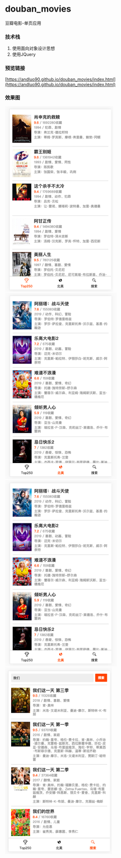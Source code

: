 # douban_movies
豆瓣电影-单页应用

### 技术栈
1. 使用面向对象设计思想
2. 使用JQuery

### 预览链接
[https://andluo90.github.io/douban_movies/index.html](https://andluo90.github.io/douban_movies/index.html)

### 效果图
![top250](/img/img1.png)
![北美](/img/img2.png)
![搜索中](/img/img2.png)
![搜索结果](/img/img4.png)



